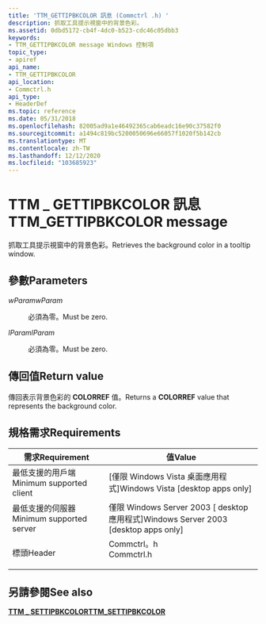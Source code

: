 ```yaml
---
title: 'TTM_GETTIPBKCOLOR 訊息 (Commctrl .h) '
description: 抓取工具提示視窗中的背景色彩。
ms.assetid: 0dbd5172-cb4f-4dc0-b523-cdc46c05dbb3
keywords:
- TTM_GETTIPBKCOLOR message Windows 控制項
topic_type:
- apiref
api_name:
- TTM_GETTIPBKCOLOR
api_location:
- Commctrl.h
api_type:
- HeaderDef
ms.topic: reference
ms.date: 05/31/2018
ms.openlocfilehash: 82005ad9a1e46492365cab6eadc16e90c37582f0
ms.sourcegitcommit: a1494c819bc5200050696e66057f1020f5b142cb
ms.translationtype: MT
ms.contentlocale: zh-TW
ms.lasthandoff: 12/12/2020
ms.locfileid: "103685923"
---
```

# <a name="ttm_gettipbkcolor-message"></a><span data-ttu-id="b4ef5-104">TTM \_ GETTIPBKCOLOR 訊息</span><span class="sxs-lookup"><span data-stu-id="b4ef5-104">TTM\_GETTIPBKCOLOR message</span></span>

<span data-ttu-id="b4ef5-105">抓取工具提示視窗中的背景色彩。</span><span class="sxs-lookup"><span data-stu-id="b4ef5-105">Retrieves the background color in a tooltip window.</span></span>

## <a name="parameters"></a><span data-ttu-id="b4ef5-106">參數</span><span class="sxs-lookup"><span data-stu-id="b4ef5-106">Parameters</span></span>

<dl> <dt>

<span data-ttu-id="b4ef5-107">*wParam*</span><span class="sxs-lookup"><span data-stu-id="b4ef5-107">*wParam*</span></span> 
</dt> <dd><span data-ttu-id="b4ef5-108">必須為零。</span><span class="sxs-lookup"><span data-stu-id="b4ef5-108">Must be zero.</span></span></dd> <dt>

<span data-ttu-id="b4ef5-109">*lParam*</span><span class="sxs-lookup"><span data-stu-id="b4ef5-109">*lParam*</span></span> 
</dt> <dd><span data-ttu-id="b4ef5-110">必須為零。</span><span class="sxs-lookup"><span data-stu-id="b4ef5-110">Must be zero.</span></span></dd> </dl>

## <a name="return-value"></a><span data-ttu-id="b4ef5-111">傳回值</span><span class="sxs-lookup"><span data-stu-id="b4ef5-111">Return value</span></span>

<span data-ttu-id="b4ef5-112">傳回表示背景色彩的 **COLORREF** 值。</span><span class="sxs-lookup"><span data-stu-id="b4ef5-112">Returns a **COLORREF** value that represents the background color.</span></span>

## <a name="requirements"></a><span data-ttu-id="b4ef5-113">規格需求</span><span class="sxs-lookup"><span data-stu-id="b4ef5-113">Requirements</span></span>



| <span data-ttu-id="b4ef5-114">需求</span><span class="sxs-lookup"><span data-stu-id="b4ef5-114">Requirement</span></span> | <span data-ttu-id="b4ef5-115">值</span><span class="sxs-lookup"><span data-stu-id="b4ef5-115">Value</span></span> |
|-------------------------------------|---------------------------------------------------------------------------------------|
| <span data-ttu-id="b4ef5-116">最低支援的用戶端</span><span class="sxs-lookup"><span data-stu-id="b4ef5-116">Minimum supported client</span></span><br/> | <span data-ttu-id="b4ef5-117">\[僅限 Windows Vista 桌面應用程式\]</span><span class="sxs-lookup"><span data-stu-id="b4ef5-117">Windows Vista \[desktop apps only\]</span></span><br/>                                        |
| <span data-ttu-id="b4ef5-118">最低支援的伺服器</span><span class="sxs-lookup"><span data-stu-id="b4ef5-118">Minimum supported server</span></span><br/> | <span data-ttu-id="b4ef5-119">僅限 Windows Server 2003 \[ desktop 應用程式\]</span><span class="sxs-lookup"><span data-stu-id="b4ef5-119">Windows Server 2003 \[desktop apps only\]</span></span><br/>                                  |
| <span data-ttu-id="b4ef5-120">標頭</span><span class="sxs-lookup"><span data-stu-id="b4ef5-120">Header</span></span><br/>                   | <dl> <span data-ttu-id="b4ef5-121"><dt>Commctrl。h</dt></span><span class="sxs-lookup"><span data-stu-id="b4ef5-121"><dt>Commctrl.h</dt></span></span> </dl> |



## <a name="see-also"></a><span data-ttu-id="b4ef5-122">另請參閱</span><span class="sxs-lookup"><span data-stu-id="b4ef5-122">See also</span></span>

<dl> <dt>

[<span data-ttu-id="b4ef5-123">**TTM \_ SETTIPBKCOLOR**</span><span class="sxs-lookup"><span data-stu-id="b4ef5-123">**TTM\_SETTIPBKCOLOR**</span></span>](ttm-settipbkcolor.md)
</dt> </dl>

 

 





